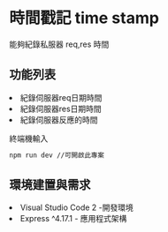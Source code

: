 <h1>時間戳記 time stamp</h1>

<span>能夠紀錄私服器 req,res 時間</span>

<h2>功能列表</h2>


<li>紀錄伺服器req日期時間</li>
<li>紀錄伺服器res日期時間</li>
<li>紀錄伺服器反應的時間</li>

<span> 終端機輸入</span>
```bash
npm run dev //可開啟此專案
```

<h2>環境建置與需求</h2>
<li>Visual Studio Code 2 -開發環境</li>
<li>Express ^4.17.1 - 應用程式架構</li>